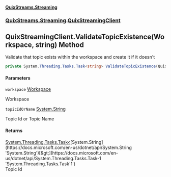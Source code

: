 #### [QuixStreams.Streaming](index.md 'index')
### [QuixStreams.Streaming](QuixStreams.Streaming.md 'QuixStreams.Streaming').[QuixStreamingClient](QuixStreamingClient.md 'QuixStreams.Streaming.QuixStreamingClient')

## QuixStreamingClient.ValidateTopicExistence(Workspace, string) Method

Validate that topic exists within the workspace and create it if it doesn't

```csharp
private System.Threading.Tasks.Task<string> ValidateTopicExistence(QuixStreams.Streaming.QuixApi.Portal.Workspace workspace, string topicIdOrName);
```
#### Parameters

<a name='QuixStreams.Streaming.QuixStreamingClient.ValidateTopicExistence(QuixStreams.Streaming.QuixApi.Portal.Workspace,string).workspace'></a>

`workspace` [Workspace](Workspace.md 'QuixStreams.Streaming.QuixApi.Portal.Workspace')

Workspace

<a name='QuixStreams.Streaming.QuixStreamingClient.ValidateTopicExistence(QuixStreams.Streaming.QuixApi.Portal.Workspace,string).topicIdOrName'></a>

`topicIdOrName` [System.String](https://docs.microsoft.com/en-us/dotnet/api/System.String 'System.String')

Topic Id or Topic Name

#### Returns
[System.Threading.Tasks.Task&lt;](https://docs.microsoft.com/en-us/dotnet/api/System.Threading.Tasks.Task-1 'System.Threading.Tasks.Task`1')[System.String](https://docs.microsoft.com/en-us/dotnet/api/System.String 'System.String')[&gt;](https://docs.microsoft.com/en-us/dotnet/api/System.Threading.Tasks.Task-1 'System.Threading.Tasks.Task`1')  
Topic Id